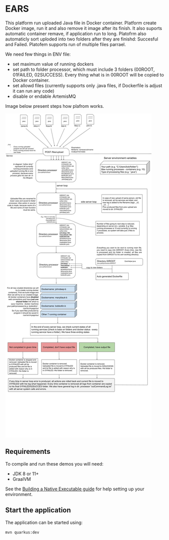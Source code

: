 # EARS
This platform run uploaded Java file in Docker container. Platform create Docker image, run it and also remove it image after its finish. It also suports automatic container remave, if application run to long. Platofrm also automaticly sort uploded into two folders after they are finishd: Succesful and Failed. Platofem supports run of multiple files parrael.

We need few things in ENV file:
- set maximum value of running dockers
- set path to folder processor, which must include 3 folders (00ROOT, 01FAILED, 02SUCCESS). Every thing what is in 00ROOT will be copied to Docker container.
- set allowd files (currently supports only .java files, if Dockerfile is adjust it can run any code)
- disable or endable ArtemisMQ

Image below present steps how plafrom works.

![alt text](https://github.com/eiifi/EARS/blob/main/EARS%20Flow.jpg?raw=true)

## Requirements

To compile and run these demos you will need:

- JDK 8 or 11+
- GraalVM

See the [Building a Native Executable guide](https://quarkus.io/guides/building-native-image) for help setting up your environment.

## Start the application

The application can be started using: 

```bash
mvn quarkus:dev
```  
